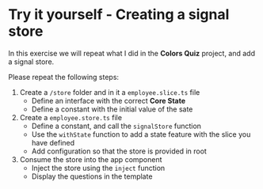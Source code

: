 # Try it yourself - Creating a signal store
In this exercise we will repeat what I did in the **Colors Quiz** project, and add a signal store.

Please repeat the following steps: 

1. Create a `/store` folder and in it a `employee.slice.ts` file
   - Define an interface with the correct **Core State**
   - Define a constant with the initial value of the sate
2. Create a `employee.store.ts` file
   - Define a constant, and call the `signalStore` function
   - Use the `withState` function to add a state feature with the slice you have defined
   - Add configuration so that the store is provided in root
3. Consume the store into the app component
    - Inject the store using the `inject` function
    - Display the questions in the template